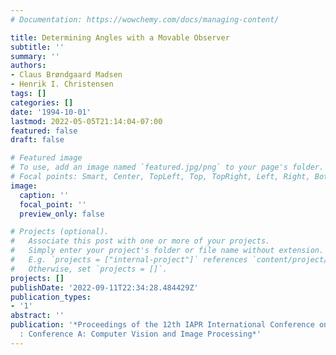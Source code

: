 ```yaml
---
# Documentation: https://wowchemy.com/docs/managing-content/

title: Determining Angles with a Movable Observer
subtitle: ''
summary: ''
authors:
- Claus Brøndgaard Madsen
- Henrik I. Christensen
tags: []
categories: []
date: '1994-10-01'
lastmod: 2022-05-05T21:14:04-07:00
featured: false
draft: false

# Featured image
# To use, add an image named `featured.jpg/png` to your page's folder.
# Focal points: Smart, Center, TopLeft, Top, TopRight, Left, Right, BottomLeft, Bottom, BottomRight.
image:
  caption: ''
  focal_point: ''
  preview_only: false

# Projects (optional).
#   Associate this post with one or more of your projects.
#   Simply enter your project's folder or file name without extension.
#   E.g. `projects = ["internal-project"]` references `content/project/deep-learning/index.md`.
#   Otherwise, set `projects = []`.
projects: []
publishDate: '2022-09-11T22:34:28.484429Z'
publication_types:
- '1'
abstract: ''
publication: '*Proceedings of the 12th IAPR International Conference on Pattern Recognition
  : Conference A: Computer Vision and Image Processing*'
---
```

